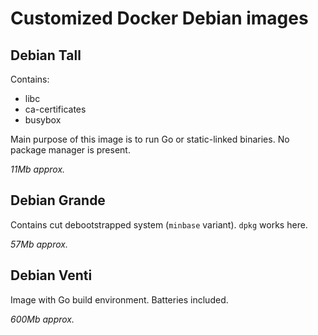 # Customized Docker Debian images

## Debian Tall

Contains:

* libc
* ca-certificates
* busybox

Main purpose of this image is to run Go or static-linked binaries. No package
manager is present.

*11Mb approx.*

## Debian Grande

Contains cut debootstrapped system (`minbase` variant). `dpkg` works here.

*57Mb approx.*

## Debian Venti

Image with Go build environment. Batteries included.

*600Mb approx.*

